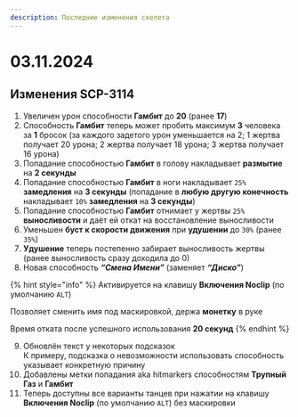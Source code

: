 ```yaml
---
description: Последние изменения скелета
---
```


# 03.11.2024

## Изменения SCP-3114

1. Увеличен урон способности **Гамбит** до **20** (ранее **17**)
2. Способность **Гамбит** теперь может пробить максимум **3** человека за **1** бросок (за каждого задетого урон уменьшается на 2; 1 жертва получает 20 урона; 2 жертва получает 18 урона; 3 жертва получает 16 урона)
3. Попадание способностью **Гамбит** в голову накладывает **размытие** на **2 секунды**
4. Попадание способностью **Гамбит** в ноги накладывает `25%` **замедления** на **3 секунды** (попадание в **любую другую конечность** накладывает `10%` **замедления** на **3 секунды**)
5. Попадание способностью **Гамбит** отнимает у жертвы `25%` **выносливости** и даёт ей откат на восстановление выносливости
6. Уменьшен **буст к скорости движения** при **удушении** до `30%` (ранее `35%`)
7. **Удушение** теперь постепенно забирает выносливость жертвы (ранее выносливость сразу доходила до 0)
8. Новая способность _**“Смена Имени”**_ (заменяет _**“Диско”**_)

{% hint style="info" %}
Активируется на клавишу **Включения Noclip** (по умолчанию `ALT`)

Позволяет сменить имя под маскировкой, держа **монетку** в руке

Время отката после успешного использования **20 секунд**
{% endhint %}

9. Обновлён текст у некоторых подсказок\
   К примеру, подсказка о невозможности использовать способность указывает конкретную причину
10. Добавлены метки попадания aka hitmarkers способностям **Трупный Газ** и **Гамбит**
11. Теперь доступны все варианты танцев при нажатии на клавишу **Включения Noclip** (по умолчанию `ALT`) без маскировки
